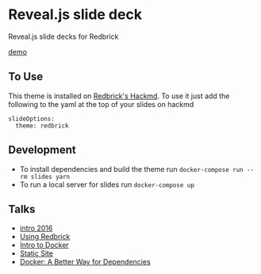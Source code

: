 # Reveal.js slide deck

Reveal.js slide decks for Redbrick

[demo](https://md.redbrick.dcu.ie/p/slide-example)

## To Use

This theme is installed on [Redbrick's Hackmd](https://md.redbrick.dcu.ie).
To use it just add the following to the yaml at the top of your slides on hackmd

```
slideOptions:
  theme: redbrick
```

## Development

 - To install dependencies and build the theme run `docker-compose run --rm slides yarn`
 - To run a local server for slides run `docker-compose up`

## Talks

 - [intro 2016](https://md.redbrick.dcu.ie/p/rJK3lBgGW#/)
 - [Using Redbrick](https://md.redbrick.dcu.ie/p/r1eFydezZ#)
 - [Intro to Docker](https://md.redbrick.dcu.ie/p/r1AyqLeM-#/)
 - [Static Site](https://md.redbrick.dcu.ie/p/HkmLywefZ#/)
 - [Docker: A Better Way for Dependencies](https://md.redbrick.dcu.ie/p/Bk3TUunW-#)
